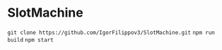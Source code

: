 # SlotMachine

`git clone https://github.com/IgorFilippov3/SlotMachine.git`
`npm run build`
`npm start`

